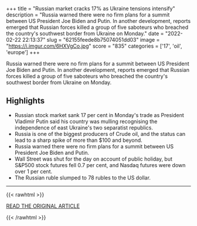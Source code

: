 +++
title = "Russian market cracks 17% as Ukraine tensions intensify"
description = "Russia warned there were no firm plans for a summit between US President Joe Biden and Putin. In another development, reports emerged that Russian forces killed a group of five saboteurs who breached the country's southwest border from Ukraine on Monday."
date = "2022-02-22 22:13:37"
slug = "62155feede8b75074051dd03"
image = "https://i.imgur.com/6HXVgCo.jpg"
score = "835"
categories = ['17', 'oil', 'europe']
+++

Russia warned there were no firm plans for a summit between US President Joe Biden and Putin. In another development, reports emerged that Russian forces killed a group of five saboteurs who breached the country's southwest border from Ukraine on Monday.

## Highlights

- Russian stock market sank 17 per cent in Monday's trade as President Vladimir Putin said his country was mulling recognising the independence of east Ukraine's two separatist republics.
- Russia is one of the biggest producers of Crude oil, and the status can lead to a sharp spike of more than $100 and beyond.
- Russia warned there were no firm plans for a summit between US President Joe Biden and Putin.
- Wall Street was shut for the day on account of public holiday, but S&P500 stock futures fell 0.7 per cent, and Nasdaq futures were down over 1 per cent.
- The Russian ruble slumped to 78 rubles to the US dollar.

---

{{< rawhtml >}}
  <p class="article-category">
    <a target="_blank" href="https://m.economictimes.com/markets/stocks/news/russian-market-cracks-17-as-ukraine-tensions-intensify-europe-jittery/articleshow/89730603.cms">READ THE ORIGINAL ARTICLE</a>
  </p>
{{< /rawhtml >}}
